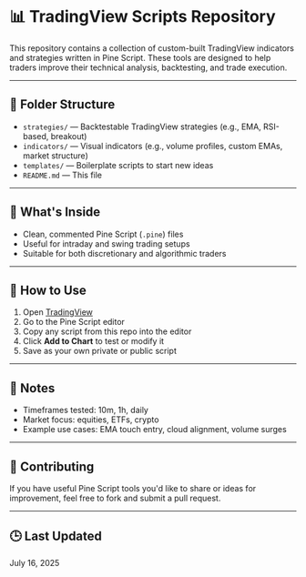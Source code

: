 # 📊 TradingView Scripts Repository

This repository contains a collection of custom-built TradingView indicators and strategies written in Pine Script. These tools are designed to help traders improve their technical analysis, backtesting, and trade execution.

---

## 📁 Folder Structure

- `strategies/` — Backtestable TradingView strategies (e.g., EMA, RSI-based, breakout)
- `indicators/` — Visual indicators (e.g., volume profiles, custom EMAs, market structure)
- `templates/` — Boilerplate scripts to start new ideas
- `README.md` — This file

---

## 🧠 What's Inside

- Clean, commented Pine Script (`.pine`) files
- Useful for intraday and swing trading setups
- Suitable for both discretionary and algorithmic traders

---

## 🔧 How to Use

1. Open [TradingView](https://www.tradingview.com/)
2. Go to the Pine Script editor
3. Copy any script from this repo into the editor
4. Click **Add to Chart** to test or modify it
5. Save as your own private or public script

---

## 📌 Notes

- Timeframes tested: 10m, 1h, daily
- Market focus: equities, ETFs, crypto
- Example use cases: EMA touch entry, cloud alignment, volume surges

---

## 🤝 Contributing

If you have useful Pine Script tools you'd like to share or ideas for improvement, feel free to fork and submit a pull request.

---

## 🕒 Last Updated

July 16, 2025

